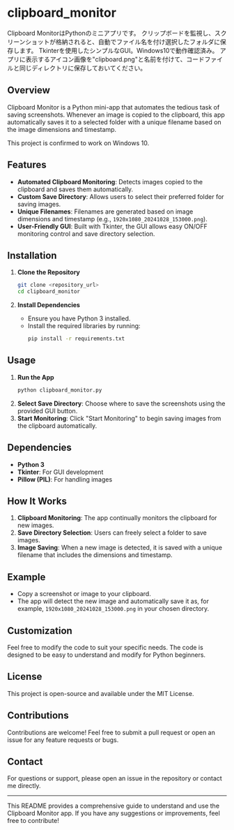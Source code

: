 # clipboard_monitor
Clipboard MonitorはPythonのミニアプリです。
クリップボードを監視し、スクリーンショットが格納されると、自動でファイル名を付け選択したフォルダに保存します。
Tkinterを使用したシンプルなGUI。Windows10で動作確認済み。
アプリに表示するアイコン画像を"clipboard.png"と名前を付けて、コードファイルと同じディレクトリに保存しておいてください。

## Overview
Clipboard Monitor is a Python mini-app that automates the tedious task of saving screenshots. Whenever an image is copied to the clipboard, this app automatically saves it to a selected folder with a unique filename based on the image dimensions and timestamp.

This project is confirmed to work on Windows 10.

## Features
- **Automated Clipboard Monitoring**: Detects images copied to the clipboard and saves them automatically.
- **Custom Save Directory**: Allows users to select their preferred folder for saving images.
- **Unique Filenames**: Filenames are generated based on image dimensions and timestamp (e.g., `1920x1080_20241028_153000.png`).
- **User-Friendly GUI**: Built with Tkinter, the GUI allows easy ON/OFF monitoring control and save directory selection.

## Installation
1. **Clone the Repository**
   ```bash
   git clone <repository_url>
   cd clipboard_monitor
   ```

2. **Install Dependencies**
   - Ensure you have Python 3 installed.
   - Install the required libraries by running:
     ```bash
     pip install -r requirements.txt
     ```

## Usage
1. **Run the App**
   ```bash
   python clipboard_monitor.py
   ```
2. **Select Save Directory**: Choose where to save the screenshots using the provided GUI button.
3. **Start Monitoring**: Click "Start Monitoring" to begin saving images from the clipboard automatically.

## Dependencies
- **Python 3**
- **Tkinter**: For GUI development
- **Pillow (PIL)**: For handling images

## How It Works
1. **Clipboard Monitoring**: The app continually monitors the clipboard for new images.
2. **Save Directory Selection**: Users can freely select a folder to save images.
3. **Image Saving**: When a new image is detected, it is saved with a unique filename that includes the dimensions and timestamp.

## Example
- Copy a screenshot or image to your clipboard.
- The app will detect the new image and automatically save it as, for example, `1920x1080_20241028_153000.png` in your chosen directory.

## Customization
Feel free to modify the code to suit your specific needs. The code is designed to be easy to understand and modify for Python beginners.

## License
This project is open-source and available under the MIT License.

## Contributions
Contributions are welcome! Feel free to submit a pull request or open an issue for any feature requests or bugs.

## Contact
For questions or support, please open an issue in the repository or contact me directly.

---
This README provides a comprehensive guide to understand and use the Clipboard Monitor app. If you have any suggestions or improvements, feel free to contribute!

